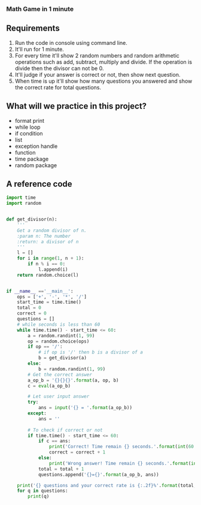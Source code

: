 ### Math Game in 1 minute

## Requirements

1. Run the code in console using command line.
2. It'll run for 1 minute.
3. For every time it'll show 2 random numbers and random arithmetic operations such as add, subtract, multiply and divide. If the operation is divide then the divisor can not be 0.
4. It'll judge if your answer is correct or not, then show next question.
5. When time is up it'll show how many questions you answered and show the correct rate for total questions.

## What will we practice in this project?

- format print
- while loop
- if condition
- list
- exception handle
- function
- time package
- random package

## A reference code

```python
import time
import random


def get_divisor(n):
    '''
    Get a random divisor of n.
    :param n: The number
    :return: a divisor of n
    '''
    l = []
    for i in range(1, n + 1):
        if n % i == 0:
            l.append(i)
    return random.choice(l)


if __name__ =='__main__':
    ops = ['+', '-', '*', '/']
    start_time = time.time()
    total = 0
    correct = 0
    questions = []
    # while seconds is less than 60
    while time.time() - start_time <= 60:
        a = random.randint(1, 99)
        op = random.choice(ops)
        if op == '/':
            # if op is '/' then b is a divisor of a
            b = get_divisor(a)
        else:
            b = random.randint(1, 99)
        # Get the correct answer
        a_op_b = '{}{}{}'.format(a, op, b)
        c = eval(a_op_b)

        # Let user input answer
        try:
            ans = input('{} = '.format(a_op_b))
        except:
            ans = ''
		
        # To check if correct or not
        if time.time() - start_time <= 60: 
            if c == ans:
                print('Correct! Time remain {} seconds.'.format(int(60 - (time.time() - start_time))))
                correct = correct + 1
            else:
                print('Wrong answer! Time remain {} seconds.'.format(int(60 - (time.time() - start_time))))
            total = total + 1
            questions.append('{}={}'.format(a_op_b, ans))

    print('{} questions and your correct rate is {:.2f}%'.format(total, correct / total * 100))
    for q in questions:
        print(q)

